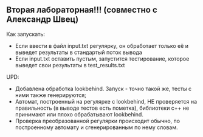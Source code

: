 ## Вторая лабораторная!!! (совместно с Александр Швец) ##

Как запускать:

- Если ввести в файл input.txt регулярку, он обработает только её и выведет результаты в стандартый поток вывода
- Если input.txt оставить пустым, запустится тестирование, которое выведет свои результаты в test_results.txt

UPD:
- Добавлена обработка lookbehind. Запуск - точно такой же, тесты с ними также генерируются;
- Автомат, построенный на регулярке с lookbehind, НЕ проверяется на правильность (в выводе тестов есть пометка), 
библиотеки с++ не принимают или плохо обрабатывают lookbehind.
- Проверка преобразованной регулярки происходит обычно, по построенному автомату
и сгенерированным по нему словам.

